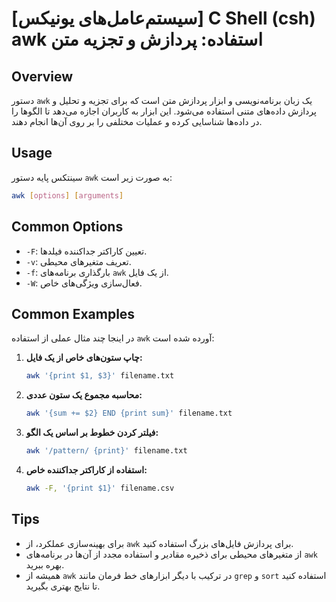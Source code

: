 # [سیستم‌عامل‌های یونیکس] C Shell (csh) awk استفاده: پردازش و تجزیه متن

## Overview
دستور `awk` یک زبان برنامه‌نویسی و ابزار پردازش متن است که برای تجزیه و تحلیل و پردازش داده‌های متنی استفاده می‌شود. این ابزار به کاربران اجازه می‌دهد تا الگوها را در داده‌ها شناسایی کرده و عملیات مختلفی را بر روی آن‌ها انجام دهند.

## Usage
سینتکس پایه دستور `awk` به صورت زیر است:

```bash
awk [options] [arguments]
```

## Common Options
- `-F`: تعیین کاراکتر جداکننده فیلدها.
- `-v`: تعریف متغیرهای محیطی.
- `-f`: بارگذاری برنامه‌های `awk` از یک فایل.
- `-W`: فعال‌سازی ویژگی‌های خاص.

## Common Examples
در اینجا چند مثال عملی از استفاده `awk` آورده شده است:

1. **چاپ ستون‌های خاص از یک فایل:**
   ```bash
   awk '{print $1, $3}' filename.txt
   ```

2. **محاسبه مجموع یک ستون عددی:**
   ```bash
   awk '{sum += $2} END {print sum}' filename.txt
   ```

3. **فیلتر کردن خطوط بر اساس یک الگو:**
   ```bash
   awk '/pattern/ {print}' filename.txt
   ```

4. **استفاده از کاراکتر جداکننده خاص:**
   ```bash
   awk -F, '{print $1}' filename.csv
   ```

## Tips
- برای بهینه‌سازی عملکرد، از `awk` برای پردازش فایل‌های بزرگ استفاده کنید.
- از متغیرهای محیطی برای ذخیره مقادیر و استفاده مجدد از آن‌ها در برنامه‌های `awk` بهره ببرید.
- همیشه از `awk` در ترکیب با دیگر ابزارهای خط فرمان مانند `grep` و `sort` استفاده کنید تا نتایج بهتری بگیرید.